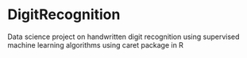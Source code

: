 # DigitRecognition

Data science project on handwritten digit recognition using supervised machine learning algorithms using caret package in R
